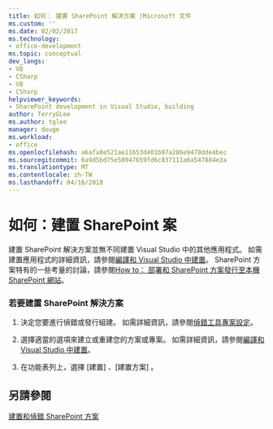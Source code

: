 ```yaml
---
title: 如何： 建置 SharePoint 解決方案 |Microsoft 文件
ms.custom: ''
ms.date: 02/02/2017
ms.technology:
- office-development
ms.topic: conceptual
dev_langs:
- VB
- CSharp
- VB
- CSharp
helpviewer_keywords:
- SharePoint development in Visual Studio, building
author: TerryGLee
ms.author: tglee
manager: douge
ms.workload:
- office
ms.openlocfilehash: a6afa8e521ae11653d401b97a286e9478dde4bec
ms.sourcegitcommit: 6a9d5bd75e50947659fd6c837111a6a547884e2a
ms.translationtype: MT
ms.contentlocale: zh-TW
ms.lasthandoff: 04/16/2018
---
```

# <a name="how-to-build-sharepoint-solutions"></a>如何：建置 SharePoint 案
  建置 SharePoint 解決方案並無不同建置 Visual Studio 中的其他應用程式。 如需建置應用程式的詳細資訊，請參閱[編譯和 Visual Studio 中建置](/visualstudio/ide/compiling-and-building-in-visual-studio)。 SharePoint 方案特有的一些考量的討論，請參閱[How to： 部署和 SharePoint 方案發行至本機 SharePoint 網站](../sharepoint/how-to-deploy-and-publish-a-sharepoint-solution-to-a-local-sharepoint-site.md)。  
  
### <a name="to-build-sharepoint-solutions"></a>若要建置 SharePoint 解決方案  
  
1.  決定您要進行偵錯或發行組建。 如需詳細資訊，請參閱[偵錯工具專案設定](/visualstudio/debugger/debugger-project-settings)。  
  
2.  選擇適當的選項來建立或重建您的方案或專案。 如需詳細資訊，請參閱[編譯和 Visual Studio 中建置](/visualstudio/ide/compiling-and-building-in-visual-studio)。  
  
3.  在功能表列上，選擇 [建置] 、[建置方案] 。  
  
## <a name="see-also"></a>另請參閱  
 [建置和偵錯 SharePoint 方案](../sharepoint/building-and-debugging-sharepoint-solutions.md)  
  
  